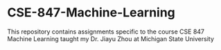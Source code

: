 # CSE-847-Machine-Learning
This repository contains assignments specific to the course CSE 847 Machine Learning taught my Dr. Jiayu Zhou at Michigan State University
